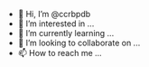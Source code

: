 - 👋 Hi, I’m @ccrbpdb
- 👀 I’m interested in ...
- 🌱 I’m currently learning ...
- 💞️ I’m looking to collaborate on ...
- 📫 How to reach me ...

<!---
ccrbpdb/ccrbpdb is a ✨ special ✨ repository because its `README.md` (this file) appears on your GitHub profile.
You can click the Preview link to take a look at your changes.
--->
